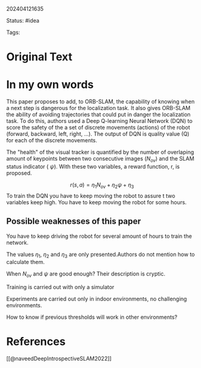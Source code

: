 202404121635

Status: #idea

Tags:

# Original Text

# In my own words

This paper proposes to add, to ORB-SLAM, the capability of knowing when a next step is dangerous for the localization task. It also gives ORB-SLAM the ability of avoiding trajectories that could put in danger the localization task. To do this, authors used a Deep Q-learning Neural Network (DQN) to score the safety of the a set of discrete movements (actions) of the robot (forward, backward, left, right, ...). The output of DQN is quality value (Q) for each of the discrete movements. 

The "health" of the visual tracker is quantified by the number of overlaping amount of keypoints between two consecutive images ($N_{ov}$) and the SLAM status indicator ( $\psi$). With these two variables, a reward function, r, is proposed.

$$r (s, a) = η_1 N_{ov} + η_2ψ + η_3$$
To train the DQN you have to keep moving the robot to assure t two variables keep high. You have to keep moving the robot for some hours.

## Possible weaknesses of this paper

You have to keep driving the robot for several amount of hours to train the network.

The values  $η_1$, $η_2$ and $η_3$ are only presented.Authors do not mention how to calculate them.

When $N_{ov}$ and $ψ$ are good enough? Their description is cryptic.

Training is carried out with only a simulator

Experiments are carried out only in indoor environments, no challenging environments.

How to know if previous thresholds will work in other environments?
# References

[[@naveedDeepIntrospectiveSLAM2022]]
